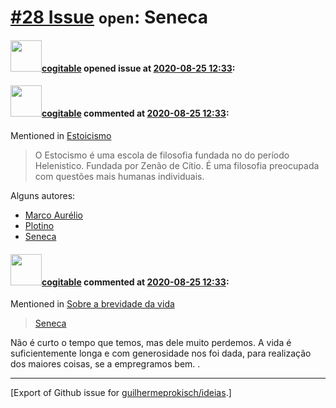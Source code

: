 # [\#28 Issue](https://github.com/guilhermeprokisch/ideias/issues/28) `open`: Seneca

#### <img src="https://avatars.githubusercontent.com/in/77300?v=4" width="50">[cogitable](https://github.com/apps/cogitable) opened issue at [2020-08-25 12:33](https://github.com/guilhermeprokisch/ideias/issues/28):

 

#### <img src="https://avatars.githubusercontent.com/in/77300?v=4" width="50">[cogitable](https://github.com/apps/cogitable) commented at [2020-08-25 12:33](https://github.com/guilhermeprokisch/ideias/issues/28#issuecomment-679996419):

Mentioned in [Estoicismo](25#issuecomment-685447934)  
 > O Estocismo é uma escola de filosofia  fundada no do período Helenistico. Fundada por Zenão de Cítio. É uma filosofia preocupada com questões mais humanas individuais. 

Alguns autores:
- [Marco Aurélio](26) 
- [Plotino](27) 
- [Seneca](28)

#### <img src="https://avatars.githubusercontent.com/in/77300?v=4" width="50">[cogitable](https://github.com/apps/cogitable) commented at [2020-08-25 12:33](https://github.com/guilhermeprokisch/ideias/issues/28#issuecomment-686178414):

Mentioned in [Sobre a brevidade da vida](56#issuecomment-691543211)  
 > [Seneca](28)


Não é curto o tempo que temos, mas dele muito perdemos. A vida é suficientemente longa e com generosidade nos foi dada, para realização dos maiores coisas, se a empregramos bem.
.


-------------------------------------------------------------------------------



[Export of Github issue for [guilhermeprokisch/ideias](https://github.com/guilhermeprokisch/ideias).]
